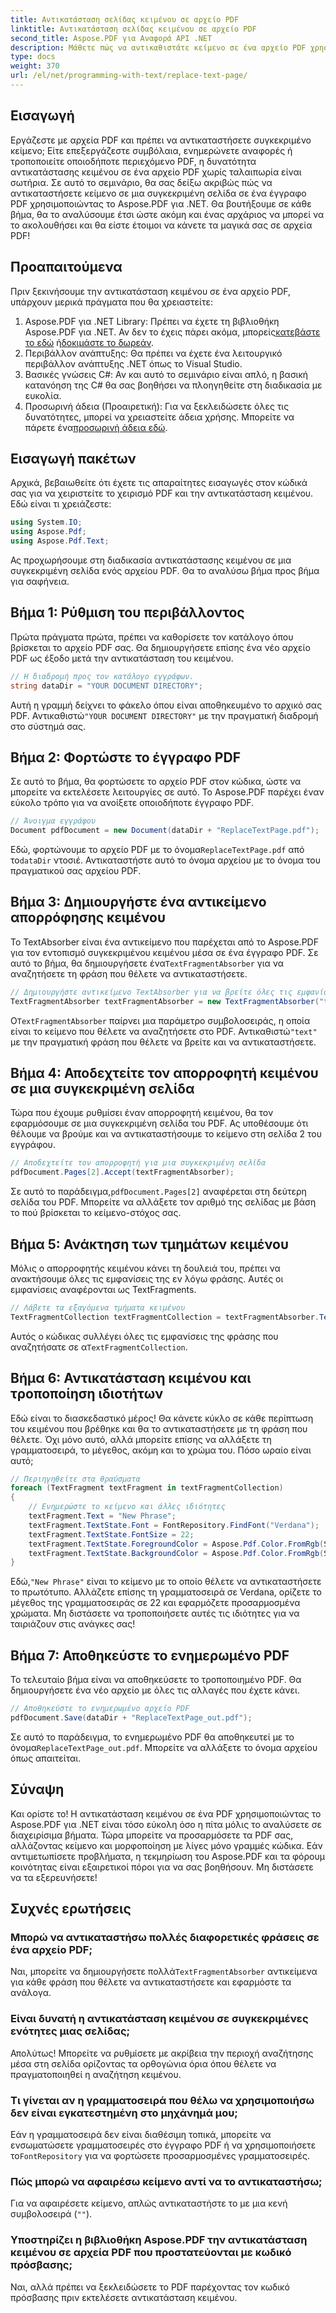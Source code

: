 ```yaml
---
title: Αντικατάσταση σελίδας κειμένου σε αρχείο PDF
linktitle: Αντικατάσταση σελίδας κειμένου σε αρχείο PDF
second_title: Aspose.PDF για Αναφορά API .NET
description: Μάθετε πώς να αντικαθιστάτε κείμενο σε ένα αρχείο PDF χρησιμοποιώντας το Aspose.PDF για .NET με αυτόν τον οδηγό βήμα προς βήμα. Προσαρμόστε τις γραμματοσειρές, τα χρώματα και τις ιδιότητες κειμένου χωρίς κόπο.
type: docs
weight: 370
url: /el/net/programming-with-text/replace-text-page/
---
```

## Εισαγωγή

Εργάζεστε με αρχεία PDF και πρέπει να αντικαταστήσετε συγκεκριμένο κείμενο; Είτε επεξεργάζεστε συμβόλαια, ενημερώνετε αναφορές ή τροποποιείτε οποιοδήποτε περιεχόμενο PDF, η δυνατότητα αντικατάστασης κειμένου σε ένα αρχείο PDF χωρίς ταλαιπωρία είναι σωτήρια. Σε αυτό το σεμινάριο, θα σας δείξω ακριβώς πώς να αντικαταστήσετε κείμενο σε μια συγκεκριμένη σελίδα σε ένα έγγραφο PDF χρησιμοποιώντας το Aspose.PDF για .NET. Θα βουτήξουμε σε κάθε βήμα, θα το αναλύσουμε έτσι ώστε ακόμη και ένας αρχάριος να μπορεί να το ακολουθήσει και θα είστε έτοιμοι να κάνετε τα μαγικά σας σε αρχεία PDF!

## Προαπαιτούμενα

Πριν ξεκινήσουμε την αντικατάσταση κειμένου σε ένα αρχείο PDF, υπάρχουν μερικά πράγματα που θα χρειαστείτε:

1.  Aspose.PDF για .NET Library: Πρέπει να έχετε τη βιβλιοθήκη Aspose.PDF για .NET. Αν δεν το έχεις πάρει ακόμα, μπορείς[κατεβάστε το εδώ](https://releases.aspose.com/pdf/net/) ή[δοκιμάστε το δωρεάν](https://releases.aspose.com/).
2. Περιβάλλον ανάπτυξης: Θα πρέπει να έχετε ένα λειτουργικό περιβάλλον ανάπτυξης .NET όπως το Visual Studio.
3. Βασικές γνώσεις C#: Αν και αυτό το σεμινάριο είναι απλό, η βασική κατανόηση της C# θα σας βοηθήσει να πλοηγηθείτε στη διαδικασία με ευκολία.
4. Προσωρινή άδεια (Προαιρετική): Για να ξεκλειδώσετε όλες τις δυνατότητες, μπορεί να χρειαστείτε άδεια χρήσης. Μπορείτε να πάρετε ένα[προσωρινή άδεια εδώ](https://purchase.aspose.com/temporary-license/).

## Εισαγωγή πακέτων

Αρχικά, βεβαιωθείτε ότι έχετε τις απαραίτητες εισαγωγές στον κώδικά σας για να χειριστείτε το χειρισμό PDF και την αντικατάσταση κειμένου. Εδώ είναι τι χρειάζεστε:

```csharp
using System.IO;
using Aspose.Pdf;
using Aspose.Pdf.Text;
```

Ας προχωρήσουμε στη διαδικασία αντικατάστασης κειμένου σε μια συγκεκριμένη σελίδα ενός αρχείου PDF. Θα το αναλύσω βήμα προς βήμα για σαφήνεια.

## Βήμα 1: Ρύθμιση του περιβάλλοντος

Πρώτα πράγματα πρώτα, πρέπει να καθορίσετε τον κατάλογο όπου βρίσκεται το αρχείο PDF σας. Θα δημιουργήσετε επίσης ένα νέο αρχείο PDF ως έξοδο μετά την αντικατάσταση του κειμένου.

```csharp
// Η διαδρομή προς τον κατάλογο εγγράφων.
string dataDir = "YOUR DOCUMENT DIRECTORY";
```

 Αυτή η γραμμή δείχνει το φάκελο όπου είναι αποθηκευμένο το αρχικό σας PDF. Αντικαθιστώ`"YOUR DOCUMENT DIRECTORY"` με την πραγματική διαδρομή στο σύστημά σας.

## Βήμα 2: Φορτώστε το έγγραφο PDF

Σε αυτό το βήμα, θα φορτώσετε το αρχείο PDF στον κώδικα, ώστε να μπορείτε να εκτελέσετε λειτουργίες σε αυτό. Το Aspose.PDF παρέχει έναν εύκολο τρόπο για να ανοίξετε οποιοδήποτε έγγραφο PDF.

```csharp
// Άνοιγμα εγγράφου
Document pdfDocument = new Document(dataDir + "ReplaceTextPage.pdf");
```

 Εδώ, φορτώνουμε το αρχείο PDF με το όνομα`ReplaceTextPage.pdf` από το`dataDir` ντοσιέ. Αντικαταστήστε αυτό το όνομα αρχείου με το όνομα του πραγματικού σας αρχείου PDF.

## Βήμα 3: Δημιουργήστε ένα αντικείμενο απορρόφησης κειμένου

Το TextAbsorber είναι ένα αντικείμενο που παρέχεται από το Aspose.PDF για τον εντοπισμό συγκεκριμένου κειμένου μέσα σε ένα έγγραφο PDF. Σε αυτό το βήμα, θα δημιουργήσετε ένα`TextFragmentAbsorber` για να αναζητήσετε τη φράση που θέλετε να αντικαταστήσετε.

```csharp
// Δημιουργήστε αντικείμενο TextAbsorber για να βρείτε όλες τις εμφανίσεις της φράσης αναζήτησης
TextFragmentAbsorber textFragmentAbsorber = new TextFragmentAbsorber("text");
```

 Ο`TextFragmentAbsorber` παίρνει μια παράμετρο συμβολοσειράς, η οποία είναι το κείμενο που θέλετε να αναζητήσετε στο PDF. Αντικαθιστώ`"text"` με την πραγματική φράση που θέλετε να βρείτε και να αντικαταστήσετε.

## Βήμα 4: Αποδεχτείτε τον απορροφητή κειμένου σε μια συγκεκριμένη σελίδα

Τώρα που έχουμε ρυθμίσει έναν απορροφητή κειμένου, θα τον εφαρμόσουμε σε μια συγκεκριμένη σελίδα του PDF. Ας υποθέσουμε ότι θέλουμε να βρούμε και να αντικαταστήσουμε το κείμενο στη σελίδα 2 του εγγράφου.

```csharp
// Αποδεχτείτε τον απορροφητή για μια συγκεκριμένη σελίδα
pdfDocument.Pages[2].Accept(textFragmentAbsorber);
```

 Σε αυτό το παράδειγμα,`pdfDocument.Pages[2]` αναφέρεται στη δεύτερη σελίδα του PDF. Μπορείτε να αλλάξετε τον αριθμό της σελίδας με βάση το πού βρίσκεται το κείμενο-στόχος σας.

## Βήμα 5: Ανάκτηση των τμημάτων κειμένου

Μόλις ο απορροφητής κειμένου κάνει τη δουλειά του, πρέπει να ανακτήσουμε όλες τις εμφανίσεις της εν λόγω φράσης. Αυτές οι εμφανίσεις αναφέρονται ως TextFragments.

```csharp
// Λάβετε τα εξαγόμενα τμήματα κειμένου
TextFragmentCollection textFragmentCollection = textFragmentAbsorber.TextFragments;
```

 Αυτός ο κώδικας συλλέγει όλες τις εμφανίσεις της φράσης που αναζητήσατε σε α`TextFragmentCollection`.

## Βήμα 6: Αντικατάσταση κειμένου και τροποποίηση ιδιοτήτων

Εδώ είναι το διασκεδαστικό μέρος! Θα κάνετε κύκλο σε κάθε περίπτωση του κειμένου που βρέθηκε και θα το αντικαταστήσετε με τη φράση που θέλετε. Όχι μόνο αυτό, αλλά μπορείτε επίσης να αλλάξετε τη γραμματοσειρά, το μέγεθος, ακόμη και το χρώμα του. Πόσο ωραίο είναι αυτό;

```csharp
// Περιηγηθείτε στα θραύσματα
foreach (TextFragment textFragment in textFragmentCollection)
{
    // Ενημερώστε το κείμενο και άλλες ιδιότητες
    textFragment.Text = "New Phrase";
    textFragment.TextState.Font = FontRepository.FindFont("Verdana");
    textFragment.TextState.FontSize = 22;
    textFragment.TextState.ForegroundColor = Aspose.Pdf.Color.FromRgb(System.Drawing.Color.Blue);
    textFragment.TextState.BackgroundColor = Aspose.Pdf.Color.FromRgb(System.Drawing.Color.Green);
}
```

 Εδώ,`"New Phrase"` είναι το κείμενο με το οποίο θέλετε να αντικαταστήσετε το πρωτότυπο. Αλλάζετε επίσης τη γραμματοσειρά σε Verdana, ορίζετε το μέγεθος της γραμματοσειράς σε 22 και εφαρμόζετε προσαρμοσμένα χρώματα. Μη διστάσετε να τροποποιήσετε αυτές τις ιδιότητες για να ταιριάζουν στις ανάγκες σας!

## Βήμα 7: Αποθηκεύστε το ενημερωμένο PDF

Το τελευταίο βήμα είναι να αποθηκεύσετε το τροποποιημένο PDF. Θα δημιουργήσετε ένα νέο αρχείο με όλες τις αλλαγές που έχετε κάνει.

```csharp
// Αποθηκεύστε το ενημερωμένο αρχείο PDF
pdfDocument.Save(dataDir + "ReplaceTextPage_out.pdf");
```

 Σε αυτό το παράδειγμα, το ενημερωμένο PDF θα αποθηκευτεί με το όνομα`ReplaceTextPage_out.pdf`. Μπορείτε να αλλάξετε το όνομα αρχείου όπως απαιτείται.

## Σύναψη

Και ορίστε το! Η αντικατάσταση κειμένου σε ένα PDF χρησιμοποιώντας το Aspose.PDF για .NET είναι τόσο εύκολη όσο η πίτα μόλις το αναλύσετε σε διαχειρίσιμα βήματα. Τώρα μπορείτε να προσαρμόσετε τα PDF σας, αλλάζοντας κείμενο και μορφοποίηση με λίγες μόνο γραμμές κώδικα. Εάν αντιμετωπίσετε προβλήματα, η τεκμηρίωση του Aspose.PDF και τα φόρουμ κοινότητας είναι εξαιρετικοί πόροι για να σας βοηθήσουν. Μη διστάσετε να τα εξερευνήσετε!

## Συχνές ερωτήσεις

### Μπορώ να αντικαταστήσω πολλές διαφορετικές φράσεις σε ένα αρχείο PDF;
 Ναι, μπορείτε να δημιουργήσετε πολλά`TextFragmentAbsorber` αντικείμενα για κάθε φράση που θέλετε να αντικαταστήσετε και εφαρμόστε τα ανάλογα.

### Είναι δυνατή η αντικατάσταση κειμένου σε συγκεκριμένες ενότητες μιας σελίδας;
Απολύτως! Μπορείτε να ρυθμίσετε με ακρίβεια την περιοχή αναζήτησης μέσα στη σελίδα ορίζοντας τα ορθογώνια όρια όπου θέλετε να πραγματοποιηθεί η αναζήτηση κειμένου.

### Τι γίνεται αν η γραμματοσειρά που θέλω να χρησιμοποιήσω δεν είναι εγκατεστημένη στο μηχάνημά μου;
 Εάν η γραμματοσειρά δεν είναι διαθέσιμη τοπικά, μπορείτε να ενσωματώσετε γραμματοσειρές στο έγγραφο PDF ή να χρησιμοποιήσετε το`FontRepository` για να φορτώσετε προσαρμοσμένες γραμματοσειρές.

### Πώς μπορώ να αφαιρέσω κείμενο αντί να το αντικαταστήσω;
Για να αφαιρέσετε κείμενο, απλώς αντικαταστήστε το με μια κενή συμβολοσειρά (`""`).

### Υποστηρίζει η βιβλιοθήκη Aspose.PDF την αντικατάσταση κειμένου σε αρχεία PDF που προστατεύονται με κωδικό πρόσβασης;
Ναι, αλλά πρέπει να ξεκλειδώσετε το PDF παρέχοντας τον κωδικό πρόσβασης πριν εκτελέσετε αντικατάσταση κειμένου.